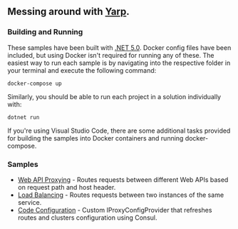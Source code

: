 ## Messing around with [Yarp](https://github.com/microsoft/reverse-proxy).

### Building and Running
These samples have been built with [.NET 5.0](https://dotnet.microsoft.com/download/dotnet-core?WT.mc_id=academic-0000-cephilli). Docker config files have been included, but using Docker isn't required for running any of these. The easiest way to run each sample is by navigating into the respective folder in your terminal and execute the following command:
```shell
docker-compose up
```
Similarly, you should be able to run each project in a solution individually with:
```
dotnet run
```

If you're using Visual Studio Code, there are some additional tasks provided for building the samples into Docker containers and running docker-compose.

### Samples
* [Web API Proxying](src/ApiProxySamples) - Routes requests between different Web APIs based on request path and host header.
* [Load Balancing](src/LoadBalancingProxySamples) - Routes requests between two instances of the same service.
* [Code Configuration](src/CodeConfigSample) - Custom IProxyConfigProvider that refreshes routes and clusters configuration using Consul.
